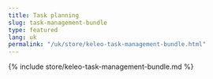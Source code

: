 ```yaml
---
title: Task planning
slug: task-management-bundle
type: featured
lang: uk
permalink: "/uk/store/keleo-task-management-bundle.html"
---
```


{% include store/keleo-task-management-bundle.md %}
